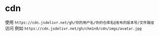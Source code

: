 # cdn
使用 `https://cdn.jsdelivr.net/gh/你的用户名/你的仓库名@发布的版本号/文件路径` 访问
例如 `https://cdn.jsdelivr.net/gh/chm1n9/cdn/imgs/avatar.jpg`
